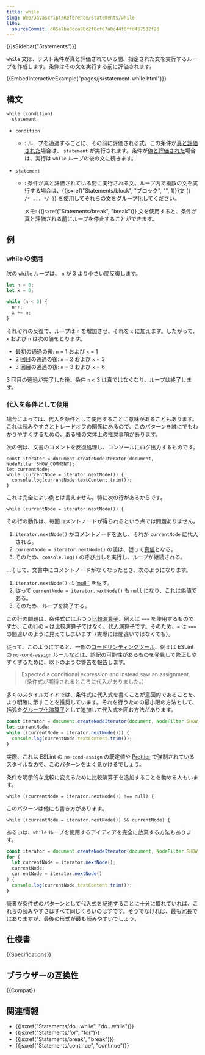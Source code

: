 ```yaml
---
title: while
slug: Web/JavaScript/Reference/Statements/while
l10n:
  sourceCommit: d85a7ba8cca98c2f6cf67a0c44f0ffd467532f20
---
```


{{jsSidebar("Statements")}}

**`while`** 文は、テスト条件が真と評価されている間、指定された文を実行するループを作成します。条件はその文を実行する前に評価されます。

{{EmbedInteractiveExample("pages/js/statement-while.html")}}

## 構文

```js-nolint
while (condition)
  statement
```

- `condition`
  - : ループを通過するごとに、その前に評価される式。この条件が[真と評価された](/ja/docs/Glossary/Truthy)場合は、 `statement` が実行されます。条件が[偽と評価された](/ja/docs/Glossary/Falsy)場合は、実行は `while` ループの後の文に続きます。
- `statement`

  - : 条件が真と評価されている間に実行される文。ループ内で複数の文を実行する場合は、{{jsxref("Statements/block", "ブロック", "", 1)}}文 (`{ /* ... */ }`) を使用してそれらの文をグループ化してください。

    メモ: {{jsxref("Statements/break", "break")}} 文を使用すると、条件が真と評価される前にループを停止することができます。

## 例

### while の使用

次の `while` ループは、 `n` が 3 より小さい間反復します。

```js
let n = 0;
let x = 0;

while (n < 3) {
  n++;
  x += n;
}
```

それぞれの反復で、ループは `n` を増加させ、それを `x` に加えます。したがって、 `x` および `n` は次の値をとります。

- 最初の通過の後: `n` = 1 および `x` = 1
- 2 回目の通過の後: `n` = 2 および `x` = 3
- 3 回目の通過の後: `n` = 3 および `x` = 6

3 回目の通過が完了した後、条件 `n` < 3 は真ではなくなり、ループは終了します。

### 代入を条件として使用

場合によっては、代入を条件として使用することに意味があることもあります。これは読みやすさとトレードオフの関係にあるので、このパターンを誰にでもわかりやすくするための、ある種の文体上の推奨事項があります。

次の例は、文書のコメントを反復処理し、コンソールにログ出力するものです。

```js-nolint example-bad
const iterator = document.createNodeIterator(document, NodeFilter.SHOW_COMMENT);
let currentNode;
while (currentNode = iterator.nextNode()) {
  console.log(currentNode.textContent.trim());
}
```

これは完全によい例とは言えません。特に次の行があるからです。

```js-nolint example-bad
while (currentNode = iterator.nextNode()) {
```

その行の動作は、毎回コメントノードが得られるという点では問題ありません。

1. `iterator.nextNode()` がコメントノードを返し、それが `currentNode` に代入される。
2. `currentNode = iterator.nextNode()` の値は、従って[真値](/ja/docs/Glossary/Truthy)となる。
3. そのため、`console.log()` の呼び出しを実行し、ループが継続される。

…そして、文書中にコメントノードがなくなったとき、次のようになります。

1. `iterator.nextNode()` は [`null``](/ja/docs/Web/JavaScript/Reference/Operators/null) を返す。
2. 従って `currentNode = iterator.nextNode()` も `null` になり、これは[偽値](/ja/docs/Glossary/Falsy)である。
3. そのため、ループを終了する。

この行の問題は、条件式にはふつう[比較演算子](/ja/docs/Web/JavaScript/Guide/Expressions_and_operators#比較演算子)、例えば `===` を使用するものですが、この行の `=` は比較演算子ではなく、[代入演算子](/ja/docs/Web/JavaScript/Guide/Expressions_and_operators#代入演算子)です。そのため、`=` は `===` の間違いのように見えてしまいます（実際には間違いではなくても）。

従って、このようにすると、一部の[コードリンティングツール](/ja/docs/Learn/Tools_and_testing/Understanding_client-side_tools/Introducing_complete_toolchain#code_linting_tools)、例えば ESLint の [`no-cond-assign`](https://eslint.org/docs/latest/rules/no-cond-assign) ルールなどは、誤記の可能性があるものを発見して修正しやすくするために、以下のような警告を報告します。

> Expected a conditional expression and instead saw an assignment.（条件式が期待されるところに代入がありました。）

多くのスタイルガイドでは、条件式に代入式を書くことが意図的であることを、より明確に示すことを推奨しています。それを行うための最小限の方法として、括弧を[グループ化演算子](/ja/docs/Web/JavaScript/Reference/Operators/Grouping)として追加して代入式を囲む方法があります。

```js example-good
const iterator = document.createNodeIterator(document, NodeFilter.SHOW_COMMENT);
let currentNode;
while ((currentNode = iterator.nextNode())) {
  console.log(currentNode.textContent.trim());
}
```

実際、これは ESLint の `no-cond-assign` の既定値や [Prettier](https://prettier.io/) で強制されているスタイルなので、このパターンをよく見かけるでしょう。

条件を明示的な比較に変えるために比較演算子を追加することを勧める人もいます。

```js-nolint example-good
while ((currentNode = iterator.nextNode()) !== null) {
```

このパターンは他にも書き方があります。

```js-nolint example-good
while ((currentNode = iterator.nextNode()) && currentNode) {
```

あるいは、`while` ループを使用するアイディアを完全に放棄する方法もあります。

```js example-good
const iterator = document.createNodeIterator(document, NodeFilter.SHOW_COMMENT);
for (
  let currentNode = iterator.nextNode();
  currentNode;
  currentNode = iterator.nextNode()
) {
  console.log(currentNode.textContent.trim());
}
```

読者が条件式のパターンとして代入式を記述することに十分に慣れていれば、これらの読みやすさはすべて同じくらいのはずです。そうでなければ、最も冗長ではありますが、最後の形式が最も読みやすいでしょう。

## 仕様書

{{Specifications}}

## ブラウザーの互換性

{{Compat}}

## 関連情報

- {{jsxref("Statements/do...while", "do...while")}}
- {{jsxref("Statements/for", "for")}}
- {{jsxref("Statements/break", "break")}}
- {{jsxref("Statements/continue", "continue")}}
